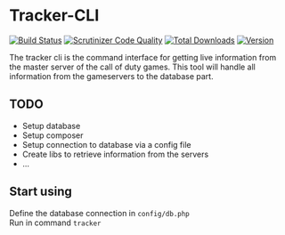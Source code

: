 # Tracker-CLI
[![Build Status](https://travis-ci.com/thunderbug/TrackerQuakeConnection.svg?branch=master)](https://travis-ci.com/thunderbug/TrackerQuakeConnection)
[![Scrutinizer Code Quality](https://scrutinizer-ci.com/g/thunderbug/Tracker-CLI/badges/quality-score.png?b=master)](https://scrutinizer-ci.com/g/thunderbug/Tracker-CLI/?branch=master)
[![Total Downloads](https://poser.pugx.org/thunderbug/tracker-cli/downloads)](//packagist.org/packages/thunderbug/tracker-cli)
[![Version](https://poser.pugx.org/thunderbug/tracker-cli/version)](//packagist.org/packages/thunderbug/tracker-cli)



The tracker cli is the command interface for getting live information from the master server of the call of duty games. This tool will handle all information from the gameservers to the database part.

## TODO
* Setup database
* Setup composer
* Setup connection to database via a config file
* Create libs to retrieve information from the servers
* ...

## Start using

Define the database connection in `config/db.php`<br />
Run in command `tracker`

